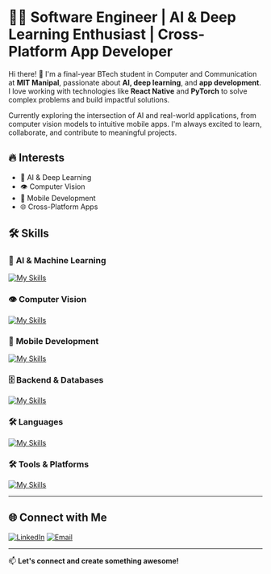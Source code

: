 # 👨‍💻 Software Engineer | AI & Deep Learning Enthusiast | Cross-Platform App Developer  

Hi there! 👋 I'm a final-year BTech student in Computer and Communication at **MIT Manipal**, passionate about **AI, deep learning**, and **app development**. I love working with technologies like **React Native** and **PyTorch** to solve complex problems and build impactful solutions.  

Currently exploring the intersection of AI and real-world applications, from computer vision models to intuitive mobile apps. I'm always excited to learn, collaborate, and contribute to meaningful projects.  

## 🔥 Interests  
- 🧠 AI & Deep Learning  
- 👁️ Computer Vision  
- 📱 Mobile Development  
- 🌐 Cross-Platform Apps  

## 🛠️ Skills  

### 🧠 **AI & Machine Learning**  
[![My Skills](https://skillicons.dev/icons?i=pytorch,py)](https://skillicons.dev)  

### 👁️ **Computer Vision**  
[![My Skills](https://skillicons.dev/icons?i=opencv,python)](https://skillicons.dev)  

### 📱 **Mobile Development**  
[![My Skills](https://skillicons.dev/icons?i=react,ts,js)](https://skillicons.dev)  

### 🗄️ **Backend & Databases**  
[![My Skills](https://skillicons.dev/icons?i=mongodb,mysql,sqlite)](https://skillicons.dev)  

### 🛠️ **Languages**  
[![My Skills](https://skillicons.dev/icons?i=py,cpp,ts,js)](https://skillicons.dev)  

### 🛠️ **Tools & Platforms**  
[![My Skills](https://skillicons.dev/icons?i=docker,git,github,vscode,androidstudio,postman)](https://skillicons.dev)  

---

## 🌐 **Connect with Me**  
[![LinkedIn](https://skillicons.dev/icons?i=linkedin)](https://www.linkedin.com/in/adithyajk) [![Email](https://skillicons.dev/icons?i=gmail)](mailto:adyaj1603@gmail.com)  



---

📫 **Let's connect and create something awesome!**  

